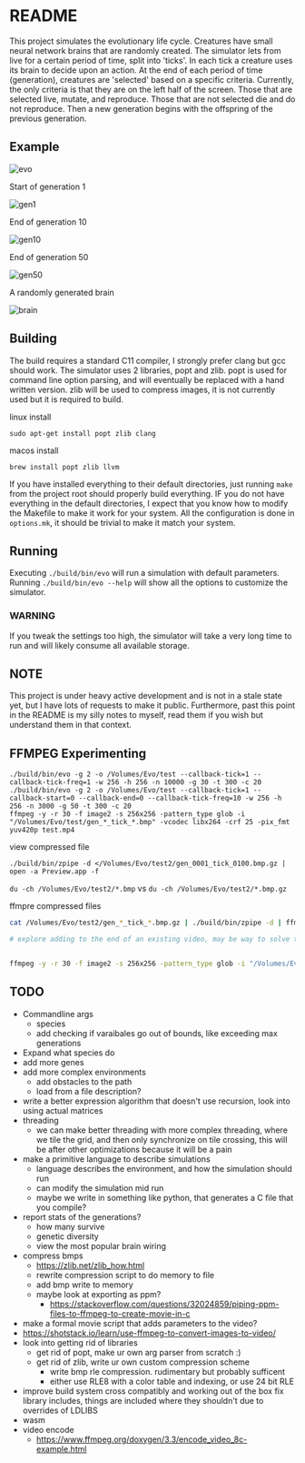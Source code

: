 # README

This project simulates the evolutionary life cycle. Creatures have small neural network brains that are randomly created. The simulator lets from live for a certain period of time, split into 'ticks'. In each tick a creature uses its brain to decide upon an action. At the end of each period of time (generation), creatures are 'selected' based on a specific criteria. Currently, the only criteria is that they are on the left half of the screen. Those that are selected live, mutate, and reproduce. Those that are not selected die and do not reproduce. Then a new generation begins with the offspring of the previous generation.

## Example

![evo](images/evo.gif)

Start of generation 1

![gen1](images/generation1.bmp)

End of generation 10

![gen10](images/generation10.bmp)

End of generation 50

![gen50](images/generation50.bmp)

A randomly generated brain

![brain](images/brain.png)

## Building

The build requires a standard C11 compiler, I strongly prefer clang but gcc should work. The simulator uses 2 libraries, popt and zlib. popt is used for command line option parsing, and will eventually be replaced with a hand written version. zlib will be used to compress images, it is not currently used but it is required to build.

linux install

```
sudo apt-get install popt zlib clang 
```

macos install

```
brew install popt zlib llvm
```

If you have installed everything to their default directories, just running `make` from the project root should properly build everything. IF you do not have everything in the default directories, I expect that you know how to modify the Makefile to make it work for your system. All the configuration is done in `options.mk`, it should be trivial to make it match your system.

## Running

Executing `./build/bin/evo` will run a simulation with default parameters. Running `./build/bin/evo --help` will show all the options to customize the simulator. 

### WARNING

If you tweak the settings too high, the simulator will take a very long time to run and will likely consume all available storage.

## NOTE

This project is under heavy active development and is not in a stale state yet, but I have lots of requests to make it public. Furthermore, past this point in the README is my silly notes to myself, read them if you wish but understand them in that context.

## FFMPEG Experimenting

```
./build/bin/evo -g 2 -o /Volumes/Evo/test --callback-tick=1 --callback-tick-freq=1 -w 256 -h 256 -n 10000 -g 30 -t 300 -c 20
./build/bin/evo -g 2 -o /Volumes/Evo/test --callback-tick=1 --callback-start=0 --callback-end=0 --callback-tick-freq=10 -w 256 -h 256 -n 3000 -g 50 -t 300 -c 20
ffmpeg -y -r 30 -f image2 -s 256x256 -pattern_type glob -i "/Volumes/Evo/test/gen_*_tick_*.bmp" -vcodec libx264 -crf 25 -pix_fmt yuv420p test.mp4
```

view compressed file
```
./build/bin/zpipe -d </Volumes/Evo/test2/gen_0001_tick_0100.bmp.gz | open -a Preview.app -f
```

`du -ch /Volumes/Evo/test2/*.bmp` vs `du -ch /Volumes/Evo/test2/*.bmp.gz`


ffmpre compressed files
```bash
cat /Volumes/Evo/test2/gen_*_tick_*.bmp.gz | ./build/bin/zpipe -d | ffmpeg -y -f image2pipe -r 30000/1001 -pix_fmt bgr24 -s 256x256 -c:v bmp -i - -c:v libx264 -crf 25 -pix_fmt yuv420p test2.mp4

# explore adding to the end of an existing video, may be way to solve the stream pipe problem


ffmpeg -y -r 30 -f image2 -s 256x256 -pattern_type glob -i "/Volumes/Evo/test/gen_*_tick_*.bmp" -vcodec libx264 -crf 25 -pix_fmt yuv420p test.mp4
```


## TODO

- Commandline args
  - species
  - add checking if varaibales go out of bounds, like exceeding max generations
- Expand what species do
- add more genes
- add more complex environments
  - add obstacles to the path
  - load from a file description?
- write a better expression algorithm that doesn't use recursion, look into using actual matrices
- threading
  - we can make better threading with more complex threading, where we tile the grid, and then only synchronize on tile crossing, this will be after other optimizations because it will be a pain
- make a primitive language to describe simulations
  - language describes the environment, and how the simulation should run
  - can modify the simulation mid run
  - maybe we write in something like python, that generates a C file that you compile?
- report stats of the generations?
  - how many survive
  - genetic diversity
  - view the most popular brain wiring
- compress bmps
  - https://zlib.net/zlib_how.html
  - rewrite compression script to do memory to file
  - add bmp write to memory
  - maybe look at exporting as ppm?
    - https://stackoverflow.com/questions/32024859/piping-ppm-files-to-ffmpeg-to-create-movie-in-c
- make a formal movie script that adds parameters to the video?
- https://shotstack.io/learn/use-ffmpeg-to-convert-images-to-video/
- look into getting rid of libraries
  - get rid of popt, make ur own arg parser from scratch :)
  - get rid of zlib, write ur own custom compression scheme
    - write bmp rle compression. rudimentary but probably sufficent
    - either use RLE8 with a color table and indexing, or use 24 bit RLE
- improve build system cross compatibly and working out of the box
    fix library includes, things are included where they shouldn't due to overrides of LDLIBS
- wasm
- video encode
  - https://www.ffmpeg.org/doxygen/3.3/encode_video_8c-example.html
